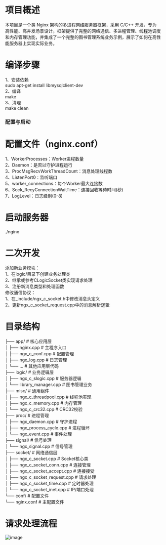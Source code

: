# 项目概述
本项目是一个类 Nginx 架构的多进程网络服务器框架，采用 C/C++ 开发，专为高性能、高并发场景设计。框架提供了完整的网络通信、多进程管理、线程池调度和内存管理功能，并集成了一个完整的图书管理系统业务示例，展示了如何在高性能服务器上实现实际业务。
# 编译步骤
1、安装依赖  
sudo apt-get install libmysqlclient-dev  
2、编译   
make  
3、清理  
make clean
### 配置与启动
# 配置文件（nginx.conf）
1、WorkerProcesses：Worker进程数量  
2、Daemon：是否以守护进程运行  
3、ProcMsgRecvWorkThreadCount：消息处理线程数  
4、ListenPort0：监听端口  
5、worker_connections：每个Worker最大连接数  
6、Sock_RecyConnectionWaitTime：连接回收等待时间(秒)  
7、LogLevel：日志级别(0-8)  
# 启动服务器
./nginx
# 二次开发
添加新业务模块：  
1、在logic/目录下创建业务处理类  
2、继承或参考CLogicSocket类实现请求处理  
3、注册新消息类型和处理函数  
修改通信协议：  
1、在_include/ngx_c_socket.h中修改消息头定义  
2、更新ngx_c_socket_request.cpp中的消息解析逻辑  
# 目录结构
├── app/ # 核心应用层  
│ ├── nginx.cpp # 主程序入口  
│ ├── ngx_c_conf.cpp # 配置管理  
│ ├── ngx_log.cpp # 日志管理  
│ └── ... # 其他应用层代码  
├── logic/ # 业务逻辑层  
│ ├── ngx_c_slogic.cpp # 服务器逻辑  
│ └── library_manager.cpp # 图书管理业务  
├── misc/ # 通用组件  
│ ├── ngx_c_threadpool.cpp # 线程池实现  
│ ├── ngx_c_memory.cpp # 内存管理  
│ └── ngx_c_crc32.cpp # CRC32校验  
├── proc/ # 进程管理  
│ ├── ngx_daemon.cpp # 守护进程  
│ ├── ngx_process_cycle.cpp # 进程循环  
│ └── ngx_event.cpp # 事件处理  
├── signal/ # 信号处理  
│ └── ngx_signal.cpp # 信号管理  
├── socket/ # 网络通信层  
│ ├── ngx_c_socket.cpp # Socket核心类  
│ ├── ngx_c_socket_conn.cpp # 连接管理  
│ ├── ngx_c_socket_accept.cpp # 连接接受  
│ ├── ngx_c_socket_request.cpp # 请求处理  
│ ├── ngx_c_socket_time.cpp # 定时器处理  
│ └── ngx_c_socket_inet.cpp # IP/端口处理  
└── conf/ # 配置文件  
└── nginx.conf # 主配置文件  
# 请求处理流程    
![image](https://github.com/user-attachments/assets/0ed89f68-e0c7-49f6-af74-7e535b69dbf6)


